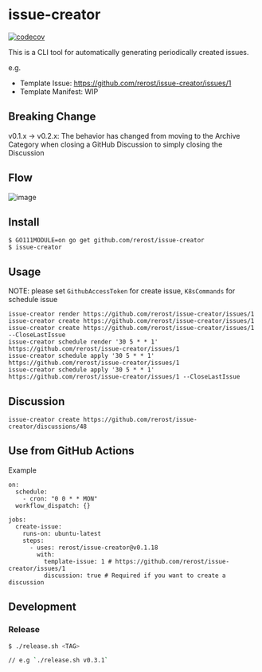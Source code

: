 # issue-creator
[![codecov](https://codecov.io/gh/rerost/issue-creator/branch/master/graph/badge.svg?token=fh77gKdsoh)](https://codecov.io/gh/rerost/issue-creator)

This is a CLI tool for automatically generating periodically created issues.

e.g.
- Template Issue: https://github.com/rerost/issue-creator/issues/1
- Template Manifest: WIP

## Breaking Change
v0.1.x -> v0.2.x: The behavior has changed from moving to the Archive Category when closing a GitHub Discussion to simply closing the Discussion


## Flow
![image](https://user-images.githubusercontent.com/5201588/63219703-a4848b00-c1b2-11e9-90a7-aa2a4920d47b.png)

## Install
```
$ GO111MODULE=on go get github.com/rerost/issue-creator
$ issue-creator
```

## Usage
NOTE: please set `GithubAccessToken` for create issue, `K8sCommands` for schedule issue

```
issue-creator render https://github.com/rerost/issue-creator/issues/1
issue-creator create https://github.com/rerost/issue-creator/issues/1
issue-creator create https://github.com/rerost/issue-creator/issues/1 --CloseLastIssue
issue-creator schedule render '30 5 * * 1' https://github.com/rerost/issue-creator/issues/1
issue-creator schedule apply '30 5 * * 1' https://github.com/rerost/issue-creator/issues/1
issue-creator schedule apply '30 5 * * 1' https://github.com/rerost/issue-creator/issues/1 --CloseLastIssue
```

## Discussion
```
issue-creator create https://github.com/rerost/issue-creator/discussions/48
```

## Use from GitHub Actions
Example
```
on:
  schedule:
    - cron: "0 0 * * MON"
  workflow_dispatch: {}

jobs:
  create-issue:
    runs-on: ubuntu-latest
    steps:
      - uses: rerost/issue-creator@v0.1.18
        with:
          template-issue: 1 # https://github.com/rerost/issue-creator/issues/1
          discussion: true # Required if you want to create a discussion
```

## Development
### Release
```bash
$ ./release.sh <TAG>

// e.g `./release.sh v0.3.1`
```
